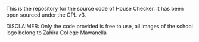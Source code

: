 This is the repository for the source code of House Checker. It has been open sourced under the GPL v3.

DISCLAIMER: Only the code provided is free to use, all images of the school logo belong to Zahira College Mawanella
